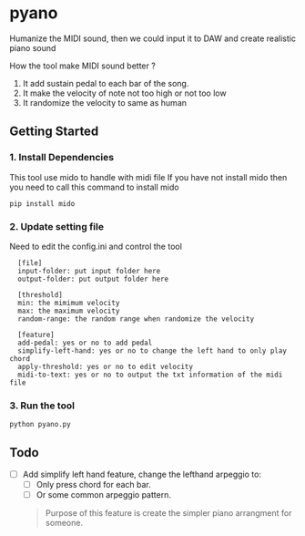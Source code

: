 # pyano

Humanize the MIDI sound, then we could input it to DAW and create realistic piano sound

How the tool make MIDI sound better ?
1. It add sustain pedal to each bar of the song.
2. It make the velocity of note not too high or not too low
3. It randomize the velocity to same as human

## Getting Started

### 1. Install Dependencies

This tool use mido to handle with midi file
If you have not install mido then you need to call this command to install mido
```
pip install mido
``` 

### 2. Update setting file

Need to edit the config.ini and control the tool
```
  [file]
  input-folder: put input folder here
  output-folder: put output folder here

  [threshold]
  min: the mimimum velocity
  max: the maximum velocity
  random-range: the random range when randomize the velocity

  [feature]
  add-pedal: yes or no to add pedal
  simplify-left-hand: yes or no to change the left hand to only play chord
  apply-threshold: yes or no to edit velocity
  midi-to-text: yes or no to output the txt information of the midi file
```

### 3. Run the tool

```
python pyano.py
``` 

## Todo

- [ ] Add simplify left hand feature, change the lefthand arpeggio to:
  - [ ] Only press chord for each bar.
  - [ ] Or some common arpeggio pattern.
  > Purpose of this feature is create the simpler piano arrangment for someone.